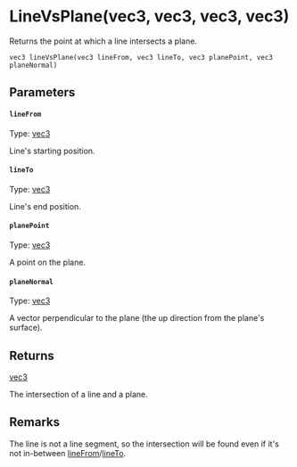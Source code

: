 # LineVsPlane(vec3, vec3, vec3, vec3)

Returns the point at which a line intersects a plane.

```
vec3 lineVsPlane(vec3 lineFrom, vec3 lineTo, vec3 planePoint, vec3 planeNormal)
```

## Parameters

#### `lineFrom`
Type: [vec3](/MdDocs/Types/Vec3.md)

Line's starting position.

#### `lineTo`
Type: [vec3](/MdDocs/Types/Vec3.md)

Line's end position.

#### `planePoint`
Type: [vec3](/MdDocs/Types/Vec3.md)

A point on the plane.

#### `planeNormal`
Type: [vec3](/MdDocs/Types/Vec3.md)

A vector perpendicular to the plane (the up direction from the plane's surface).

## Returns

[vec3](/MdDocs/Types/Vec3.md)

The intersection of a line and a plane.

## Remarks

The line is not a line segment, so the intersection will be found even if it's not in-between [lineFrom](#lineFrom)/[lineTo](#lineTo).

